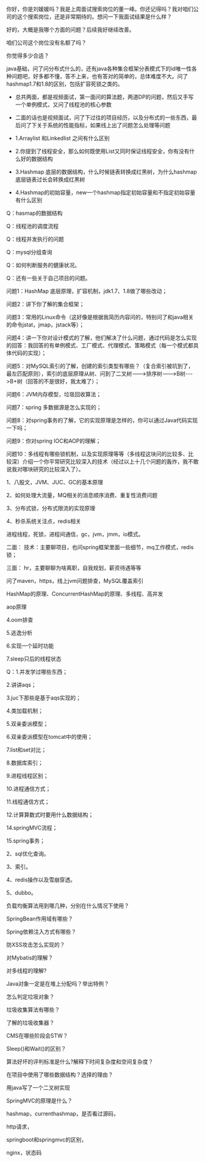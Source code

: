 



你好，你是刘媛媛吗？我是上周面试搜索岗位的董一峰。你还记得吗？我对咱们公司的这个搜索岗位，还是非常期待的。想问一下我面试结果是什么样？

好的，大概是我哪个方面的问题？后续我好继续改善。

咱们公司这个岗位没有名额了吗？

你觉得多少合适？













java基础，问了问分布式什么的，还有java各种集合框架分表模式下的id唯一性各种问题吧，好多都不懂，答不上来，也有答对的简单的，总体难度不大。问了hashmap1.7和1.8的区别，包括扩容死锁之类的。



- 总共两面，都是视频面试，第一面问的算法题，两道DP的问题，然后又手写一个单例模式，又问了线程池的核心参数
- 二面的话也是视频面试，问了下过往的项目经历，以及分布式的一些东西，最后问了下关于系统的性能指标，如果线上出了问题怎么处理等问题



- 1.Arraylist 和Linkedlist 之间有什么区别
- 2.你提到了线程安全，那么如何既使用List又同时保证线程安全，你有没有什么好的数据结构
- 3.Hashmap 底层的数据结构，什么时候链表转换成红黑树，为什么hashmap底层链表过长会转换成红黑树
- 4.Hashmap的初始容量，new一个hashmap指定初始容量和不指定初始容量有什么区别



Q：hasmap的数据结构

Q：线程池的调度流程

Q：线程并发执行的问题

Q：mysql分组查询

Q：如何判断服务的健康状况。

Q：还有一些关于自己项目的问题。





 问题1：HashMap 底层原理，扩容机制，jdk1.7、1.8做了哪些改动；

问题2：讲下你了解的集合框架；

问题3：常用的Linux命令（这好像是根据我简历内容问的，特别问了和java相关的命令jstat，jmap，jstack等）；

问题4：讲一下你对设计模式的了解，他们解决了什么问题，通过代码是怎么实现的回答：我回答的有单例模式、工厂模式、代理模式、策略模式（每一个模式都具体代码的实现）；

问题5：对MySQL索引的了解，创建的索引类型有哪些？（复合索引被坑到了，最左匹配原则），索引的底层原理从树、问到了二叉树--->排序树--->B树--->B+树（回答的不是很好，我太难了）；

 问题6：JVM内存模型，垃圾回收算法；

问题7：spring 多数据源是怎么实现的；

问题8：对spring事务的了解，它的实现原理是怎样的，你可以通过Java代码实现一下吗；

问题9：你对spring IOC和AOP的理解；

问题10：多线程有哪些锁机制，以及实现原理等等（多线程这块问的比较多、比较深）介绍一个你平常研究比较深入的技术（经过以上十几个问题的轰炸，我不敢说我对哪块研究的比较深入了）。





1、八股文，JVM、JUC、GC的基本原理

2、如何处理大流量，MQ相关的消息顺序消费、重复性消费问题

3、分布式锁，分布式限流的实现原理

4、秒杀系统关注点，redis相关





进程线程，死锁，进程间通信，gc，jvm，jmm，io模式。

 二面： 技术：主要聊项目，也问spring框架里面一些细节，mq工作模式，redis锁；

 三面： hr，主要聊聊为啥离职，自我规划，薪资待遇等等





问了maven，https，线上jvm问题排查，MySQL覆盖索引

HashMap的原理、ConcurrentHashMap的原理、多线程、高并发

aop原理



4.oom排查

5.逃逸分析

6.实现一个延时功能

7.sleep只后的线程状态



Q：1.并发学过哪些东西； 

2.讲讲aqs； 

3.juc下那些是基于aqs实现的； 

4.类加载机制； 

5.双亲委派模型； 

6.双亲委派模型在tomcat中的使用；

 7.list和set对比；

 8.数据库索引；

 9.进程线程区别；

 10.进程通信方式； 

11.线程通信方式； 

12.计算算数式时要用什么数据结构； 

14.springMVC流程；

 15.spring事务；



 2、sql优化查询。 

3、索引。 

4、redis操作以及雪崩穿透。 

5、dubbo。



负载均衡算法用到哪几种，分别在什么情况下使用？

 SpringBean作用域有哪些？ 

Spring依赖注入方式有哪些？

 防XSS攻击怎么实现的？

 对Mybatis的理解？ 

对多线程的理解?

 Java对象一定是在堆上分配吗？举出特例？ 

怎么判定垃圾对象？ 

垃圾收集算法有哪些？ 

了解的垃圾收集器？

CMS在哪些阶段会STW？ 

Sleep()和Wait()的区别？

 算法好坏的评判标准是什么?解释下时间复杂度和空间复杂度？

 在项目中使用了哪些数据结构？选择的理由？



用java写了一个二叉树实现

SpringMVC的原理是什么？

hashmap，currenthashmap，是否看过源码，

http请求，

springboot和springmvc的区别，

nginx，状态码